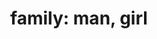 ---
layout: smileys&emotion
title: "family: man, girl"
emoji: family_man_girl
permalink: 👨‍👧.html
image: assets/img/3moji/family_man_girl.png
---
